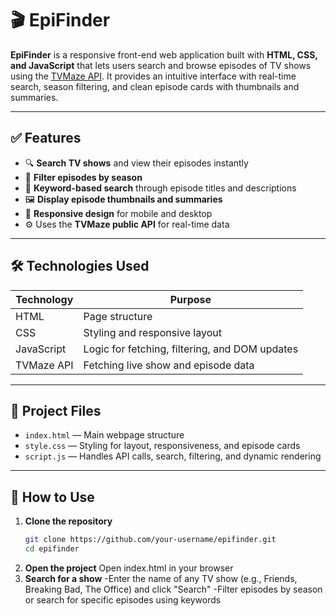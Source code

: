 # 🎬 EpiFinder

**EpiFinder** is a responsive front-end web application built with **HTML, CSS, and JavaScript** that lets users search and browse episodes of TV shows using the [TVMaze API](https://www.tvmaze.com/api). It provides an intuitive interface with real-time search, season filtering, and clean episode cards with thumbnails and summaries.

---

## ✅ Features

- 🔍 **Search TV shows** and view their episodes instantly
- 🎯 **Filter episodes by season**
- 📄 **Keyword-based search** through episode titles and descriptions
- 🖼️ **Display episode thumbnails and summaries**
- 📱 **Responsive design** for mobile and desktop
- ⚙️ Uses the **TVMaze public API** for real-time data

---

## 🛠️ Technologies Used

| Technology  | Purpose                                 |
|-------------|------------------------------------------|
| HTML        | Page structure                          |
| CSS         | Styling and responsive layout           |
| JavaScript  | Logic for fetching, filtering, and DOM updates |
| TVMaze API  | Fetching live show and episode data     |

---

## 📁 Project Files

- `index.html` — Main webpage structure  
- `style.css` — Styling for layout, responsiveness, and episode cards  
- `script.js` — Handles API calls, search, filtering, and dynamic rendering

---

## 🚀 How to Use

1. **Clone the repository**
   ```bash
   git clone https://github.com/your-username/epifinder.git
   cd epifinder
2. **Open the project**
   Open index.html in your browser
3. **Search for a show**
-Enter the name of any TV show (e.g., Friends, Breaking Bad, The Office) and click "Search"
-Filter episodes by season or search for specific episodes using keywords

